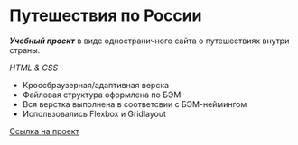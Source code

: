 # Путешествия по России
 ***Учебный проект*** в виде одностраничного сайта о путешествиях внутри страны.
  
  
  _HTML & CSS_
 * Кроссбраузерная/адаптивная верска
 * Файловая структура оформлена по БЭМ
 * Вся верстка выполнена в соответсвии с БЭМ-неймингом
 * Использовались Flexbox и Gridlayout

 
[Ссылка на проект](https://otomivetra.github.io/russian-travel/)